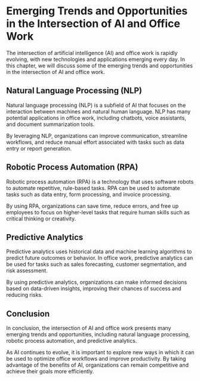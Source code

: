 # Emerging Trends and Opportunities in the Intersection of AI and Office Work

The intersection of artificial intelligence (AI) and office work is rapidly evolving, with new technologies and applications emerging every day. In this chapter, we will discuss some of the emerging trends and opportunities in the intersection of AI and office work.

Natural Language Processing (NLP)
---------------------------------

Natural language processing (NLP) is a subfield of AI that focuses on the interaction between machines and natural human language. NLP has many potential applications in office work, including chatbots, voice assistants, and document summarization tools.

By leveraging NLP, organizations can improve communication, streamline workflows, and reduce manual effort associated with tasks such as data entry or report generation.

Robotic Process Automation (RPA)
--------------------------------

Robotic process automation (RPA) is a technology that uses software robots to automate repetitive, rule-based tasks. RPA can be used to automate tasks such as data entry, form processing, and invoice processing.

By using RPA, organizations can save time, reduce errors, and free up employees to focus on higher-level tasks that require human skills such as critical thinking or creativity.

Predictive Analytics
--------------------

Predictive analytics uses historical data and machine learning algorithms to predict future outcomes or behavior. In office work, predictive analytics can be used for tasks such as sales forecasting, customer segmentation, and risk assessment.

By using predictive analytics, organizations can make informed decisions based on data-driven insights, improving their chances of success and reducing risks.

Conclusion
----------

In conclusion, the intersection of AI and office work presents many emerging trends and opportunities, including natural language processing, robotic process automation, and predictive analytics.

As AI continues to evolve, it is important to explore new ways in which it can be used to optimize office workflows and improve productivity. By taking advantage of the benefits of AI, organizations can remain competitive and achieve their goals more efficiently.
